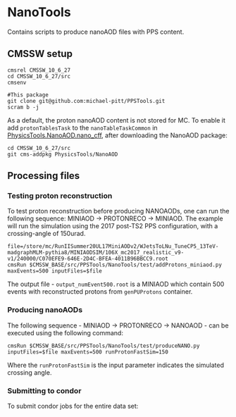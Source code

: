 # NanoTools

Contains scripts to produce nanoAOD files with PPS content.

## CMSSW setup
```
cmsrel CMSSW_10_6_27
cd CMSSW_10_6_27/src
cmsenv

#This package
git clone git@github.com:michael-pitt/PPSTools.git
scram b -j
```

As a default, the proton nanoAOD content is not stored for MC. To enable it add `protonTablesTask` to the `nanoTableTaskCommon` in [PhysicsTools.NanoAOD.nano_cff](https://github.com/cms-sw/cmssw/blob/master/PhysicsTools/NanoAOD/python/nano_cff.py), after downloading the NanoAOD package: 
```
cd CMSSW_10_6_27/src
git cms-addpkg PhysicsTools/NanoAOD
```

## Processing files

### Testing proton reconstruction

To test proton reconstruction before producing NANOAODs, one can run the following sequence: MINIAOD -> PROTONRECO -> MINIAOD. The example will run the simulation using the 2017 post-TS2 PPS configuration, with a crossing-angle of 150urad.

```
file=/store/mc/RunIISummer20UL17MiniAODv2/WJetsToLNu_TuneCP5_13TeV-madgraphMLM-pythia8/MINIAODSIM/106X_mc2017_realistic_v9-v1/240000/C070EFE9-646E-2D4C-BFEA-4011B96BBCC9.root
cmsRun $CMSSW_BASE/src/PPSTools/NanoTools/test/addProtons_miniaod.py maxEvents=500 inputFiles=$file
```

The output file - `output_numEvent500.root` is a MINIAOD which contain 500 events with reconstructed protons from `genPUProtons` container.

### Producing nanoAODs

The following sequence - MINIAOD -> PROTONRECO -> NANOAOD - can be executed using the following command:
```
cmsRun $CMSSW_BASE/src/PPSTools/NanoTools/test/produceNANO.py inputFiles=$file maxEvents=500 runProtonFastSim=150
```

Where the `runProtonFastSim` is the input parameter indicates the simulated crossing angle.

### Submitting to condor

To submit condor jobs for the entire data set:
